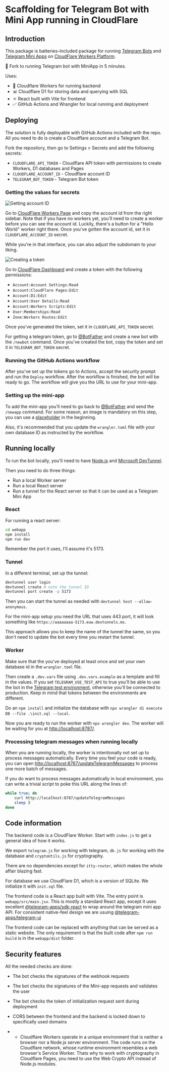 # Scaffolding for Telegram Bot with Mini App running in CloudFlare

## Introduction

This package is batteries-included package for running [Telegram Bots](https://core.telegram.org/bots) and [Telegram Mini Apps](https://core.telegram.org/bots/webapps) on [CloudFlare Workers Platform](https://workers.cloudflare.com/).

🚅 Fork to running Telegram bot with MiniApp in 5 minutes.

Uses:

* 🔧 Cloudflare Workers for running backend
* 📊 Cloudflare D1 for storing data and querying with SQL
* ⚛️ React built with Vite for frontend
* ✅ GitHub Actions and Wrangler for local running and deployment

## Deploying

The solution is fully deployable with GitHub Actions included with the repo. All you need to do is create a Cloudflare account and a Telegram Bot.

Fork the repository, then go to Settings > Secrets and add the following secrets:

* `CLOUDFLARE_API_TOKEN` - Cloudflare API token with permissions to create Workers, D1 databases and Pages
* `CLOUDFLARE_ACCOUNT_ID` - Cloudflare account ID
* `TELEGRAM_BOT_TOKEN` - Telegram Bot token

### Getting the values for secrets

![Getting account ID](./docs/img/cf-accountId.svg)

Go to [CloudFlare Workers Page](https://dash.cloudflare.com/?to=/:account/workers) and copy the account id from the right sidebar. Note that if you have no workers yet, you'll need to create a worker before you can see the account id. Luckily, there's a button for a "Hello World" worker right there. Once you've gotten the account id, set it in `CLOUDFLARE_ACCOUNT_ID` secret.

While you're in that interface, you can also adjust the subdomain to your liking.

![Creating a token](./docs/img/cf-token.svg)

Go to [CloudFlare Dashboard](https://dash.cloudflare.com/profile/api-tokens) and create a token with the following permissions:

* `Account:Account Settings:Read`
* `Account:CloudFlare Pages:Edit`
* `Account:D1:Edit`
* `Account:User Details:Read`
* `Account:Workers Scripts:Edit`
* `User:Memberships:Read`
* `Zone:Workers Routes:Edit`

Once you've generated the token, set it in `CLOUDFLARE_API_TOKEN` secret.

For getting a telegram token, go to [@BotFather](https://t.me/BotFather) and create a new bot with the `/newbot` command. Once you've created the bot, copy the token and set it in `TELEGRAM_BOT_TOKEN` secret.

### Running the GitHub Actions workflow

After you've set up the tokens go to Actions, accept the security prompt and run the `Deploy` workflow. After the workflow is finished, the bot will be ready to go. The workflow will give you the URL to use for your mini-app.

### Setting up the mini-app

To add the mini-app you'll need to go back to [@BotFather](https://t.me/BotFather) and send the `/newapp` command. For some reason, an image is mandatory on this step, you can use a [placeholder](https://placehold.co/640x360) in the beginning.

Also, it's recommended that you update the `wrangler.toml` file with your own database ID as instructed by the workflow.

## Running locally

To run the bot locally, you'll need to have [Node.js](https://nodejs.org/en/download/) and [Microsoft DevTunnel](https://learn.microsoft.com/azure/developer/dev-tunnels/get-started?tabs=windows).

Then you need to do three things:

* Run a local Worker server
* Run a local React server
* Run a tunnel for the React server so that it can be used as a Telegram Mini App

### React

For running a react server:

```bash
cd webapp
npm install
npm run dev
```

Remember the port it uses, I'll assume it's 5173.

### Tunnel

In a different terminal, set up the tunnel:

```bash
devtunnel user login
devtunnel create # note the tunnel ID
devtunnel port create -p 5173
```

Then you can start the tunnel as needed with `devtunnel host --allow-anonymous`.

For the mini-app setup you need the URL that uses 443 port, it will look something like `https://aaaaaaaa-5173.euw.devtunnels.ms`.

This approach allows you to keep the name of the tunnel the same, so you don't need to update the bot every time you restart the tunnel.

### Worker

Make sure that the you've deployed at least once and set your own database id in the `wrangler.toml` file.

Then create a `.dev.vars` file using `.dev.vars.example` as a template and fill in the values. If you set `TELEGRAM_USE_TEST_API` to true you'll be able to use the bot in the [Telegram test environment](https://core.telegram.org/bots/webapps#testing-mini-apps), otherwise you'll be connected to production. Keep in mind that tokens between the environments are different.

Do an `npm install` and initialize the database with `npx wrangler d1 execute DB --file .\init.sql --local`.

Now you are ready to run the worker with `npx wrangler dev`. The worker will be waiting for you at <http://localhost:8787/>.

### Processing telegram messages when running locally

When you are running locally, the worker is intentionally not set up to process messages automatically. Every time you feel your code is ready, you can open <http://localhost:8787/updateTelegramMessages> to process one more batch of messages.

If you do want to process messages automatically in local environment, you can write a trivial script to poke this URL along the lines of:

```bash
while true; do
    curl http://localhost:8787/updateTelegramMessages
    sleep 3
done
```

## Code information

The backend code is a CloudFlare Worker. Start with `index.js` to get a general idea of how it works.

We export `telegram.js` for working with telegram, `db.js` for working with the database and `cryptoUtils.js` for cryptography.

There are no dependencies except for `itty-router`, which makes the whole affair blazing fast.

For database we use CloudFlare D1, which is a version of SQLite. We initialize it with `init.sql` file.

The frontend code is a React app built with Vite. The entry point is `webapp/src/main.jsx`. This is mostly a standard React app, except it uses excellent [@telegram-apps/sdk-react](https://github.com/Telegram-Mini-Apps/telegram-apps/tree/master/packages/sdk-react) to wrap around the telegram mini app API. For consistent native-feel design we are usuing [@telegram-apps/telegram-ui](https://github.com/Telegram-Mini-Apps/TelegramUI)

The frontend code can be replaced with anything that can be served as a static website. The only requirement is that the built code after `npm run build` is in the `webapp/dist` folder.

## Security features

All the needed checks are done:

* The bot checks the signatures of the webhook requests
* The bot checks the signatures of the Mini-app requests and validates the user
* The bot checks the token of initialization request sent during deployment
* CORS between the frontend and the backend is locked down to specifically used domains

* * Cloudflare Workers operate in a unique environment that is neither a browser nor a Node.js server environment. The code runs on the Cloudflare network, whose runtime environment resembles a web browser's Service Worker.
Thats why to work with cryptography in Cloudflare Pages, you need to use the Web Crypto API instead of Node.js modules.
